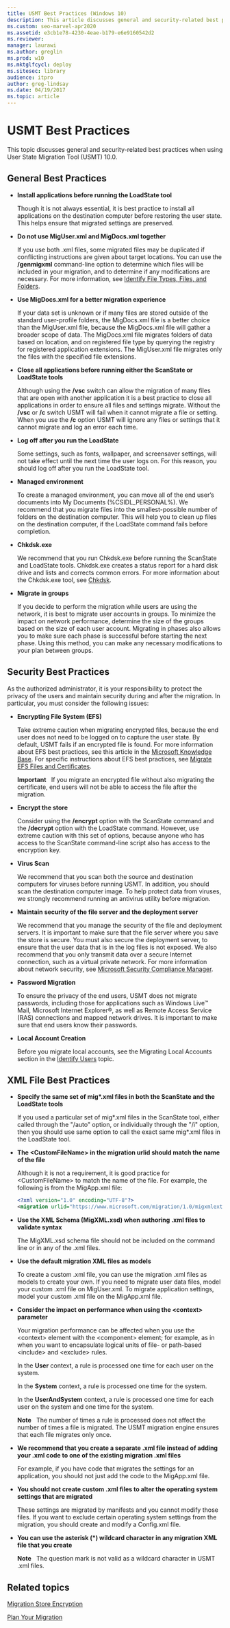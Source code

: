 ```yaml
---
title: USMT Best Practices (Windows 10)
description: This article discusses general and security-related best practices when using User State Migration Tool (USMT) 10.0.
ms.custom: seo-marvel-apr2020
ms.assetid: e3cb1e78-4230-4eae-b179-e6e9160542d2
ms.reviewer:
manager: laurawi
ms.author: greglin
ms.prod: w10
ms.mktglfcycl: deploy
ms.sitesec: library
audience: itpro
author: greg-lindsay
ms.date: 04/19/2017
ms.topic: article
---
```


# USMT Best Practices


This topic discusses general and security-related best practices when using User State Migration Tool (USMT) 10.0.

## General Best Practices


-   **Install applications before running the LoadState tool**

    Though it is not always essential, it is best practice to install all applications on the destination computer before restoring the user state. This helps ensure that migrated settings are preserved.

-   **Do not use MigUser.xml and MigDocs.xml together**

    If you use both .xml files, some migrated files may be duplicated if conflicting instructions are given about target locations. You can use the **/genmigxml** command-line option to determine which files will be included in your migration, and to determine if any modifications are necessary. For more information, see [Identify File Types, Files, and Folders](usmt-identify-file-types-files-and-folders.md).

-   **Use MigDocs.xml for a better migration experience**

    If your data set is unknown or if many files are stored outside of the standard user-profile folders, the MigDocs.xml file is a better choice than the MigUser.xml file, because the MigDocs.xml file will gather a broader scope of data. The MigDocs.xml file migrates folders of data based on location, and on registered file type by querying the registry for registered application extensions. The MigUser.xml file migrates only the files with the specified file extensions.

-   **Close all applications before running either the ScanState or LoadState tools**

    Although using the **/vsc** switch can allow the migration of many files that are open with another application it is a best practice to close all applications in order to ensure all files and settings migrate. Without the **/vsc** or **/c** switch USMT will fail when it cannot migrate a file or setting. When you use the **/c** option USMT will ignore any files or settings that it cannot migrate and log an error each time.

-   **Log off after you run the LoadState**

    Some settings, such as fonts, wallpaper, and screensaver settings, will not take effect until the next time the user logs on. For this reason, you should log off after you run the LoadState tool.

-   **Managed environment**

    To create a managed environment, you can move all of the end user’s documents into My Documents (%CSIDL\_PERSONAL%). We recommend that you migrate files into the smallest-possible number of folders on the destination computer. This will help you to clean up files on the destination computer, if the LoadState command fails before completion.

-   **Chkdsk.exe**

    We recommend that you run Chkdsk.exe before running the ScanState and LoadState tools. Chkdsk.exe creates a status report for a hard disk drive and lists and corrects common errors. For more information about the Chkdsk.exe tool, see [Chkdsk](/previous-versions/windows/it-pro/windows-xp/bb490876(v=technet.10)).

-   **Migrate in groups**

    If you decide to perform the migration while users are using the network, it is best to migrate user accounts in groups. To minimize the impact on network performance, determine the size of the groups based on the size of each user account. Migrating in phases also allows you to make sure each phase is successful before starting the next phase. Using this method, you can make any necessary modifications to your plan between groups.

## Security Best Practices


As the authorized administrator, it is your responsibility to protect the privacy of the users and maintain security during and after the migration. In particular, you must consider the following issues:

-   **Encrypting File System (EFS)**

    Take extreme caution when migrating encrypted files, because the end user does not need to be logged on to capture the user state. By default, USMT fails if an encrypted file is found. For more information about EFS best practices, see this article in the [Microsoft Knowledge Base](https://go.microsoft.com/fwlink/p/?linkid=163). For specific instructions about EFS best practices, see [Migrate EFS Files and Certificates](usmt-migrate-efs-files-and-certificates.md).

    **Important**  
    If you migrate an encrypted file without also migrating the certificate, end users will not be able to access the file after the migration.



-   **Encrypt the store**

    Consider using the **/encrypt** option with the ScanState command and the **/decrypt** option with the LoadState command. However, use extreme caution with this set of options, because anyone who has access to the ScanState command-line script also has access to the encryption key.

-   **Virus Scan**

    We recommend that you scan both the source and destination computers for viruses before running USMT. In addition, you should scan the destination computer image. To help protect data from viruses, we strongly recommend running an antivirus utility before migration.

-   **Maintain security of the file server and the deployment server**

    We recommend that you manage the security of the file and deployment servers. It is important to make sure that the file server where you save the store is secure. You must also secure the deployment server, to ensure that the user data that is in the log files is not exposed. We also recommend that you only transmit data over a secure Internet connection, such as a virtual private network. For more information about network security, see [Microsoft Security Compliance Manager](https://go.microsoft.com/fwlink/p/?LinkId=215657).

-   **Password Migration**

    To ensure the privacy of the end users, USMT does not migrate passwords, including those for applications such as Windows Live™ Mail, Microsoft Internet Explorer®, as well as Remote Access Service (RAS) connections and mapped network drives. It is important to make sure that end users know their passwords.

-   **Local Account Creation**

    Before you migrate local accounts, see the Migrating Local Accounts section in the [Identify Users](usmt-identify-users.md) topic.

## <a href="" id="bkmk-bestpractices"></a>XML File Best Practices


-   **Specify the same set of mig\*.xml files in both the ScanState and the LoadState tools**

    If you used a particular set of mig\*.xml files in the ScanState tool, either called through the "/auto" option, or individually through the "/i" option, then you should use same option to call the exact same mig\*.xml files in the LoadState tool.

-   **The &lt;CustomFileName&gt; in the migration urlid should match the name of the file**

    Although it is not a requirement, it is good practice for &lt;CustomFileName&gt; to match the name of the file. For example, the following is from the MigApp.xml file:

    ``` xml
    <?xml version="1.0" encoding="UTF-8"?>
    <migration urlid="https://www.microsoft.com/migration/1.0/migxmlext/migapp">
    ```

-   **Use the XML Schema (MigXML.xsd) when authoring .xml files to validate syntax**

    The MigXML.xsd schema file should not be included on the command line or in any of the .xml files.

-   **Use the default migration XML files as models**

    To create a custom .xml file, you can use the migration .xml files as models to create your own. If you need to migrate user data files, model your custom .xml file on MigUser.xml. To migrate application settings, model your custom .xml file on the MigApp.xml file.

-   **Consider the impact on performance when using the &lt;context&gt; parameter**

    Your migration performance can be affected when you use the &lt;context&gt; element with the &lt;component&gt; element; for example, as in when you want to encapsulate logical units of file- or path-based &lt;include&gt; and &lt;exclude&gt; rules.

    In the **User** context, a rule is processed one time for each user on the system.

    In the **System** context, a rule is processed one time for the system.

    In the **UserAndSystem** context, a rule is processed one time for each user on the system and one time for the system.

    **Note**  
    The number of times a rule is processed does not affect the number of times a file is migrated. The USMT migration engine ensures that each file migrates only once.



-   **We recommend that you create a separate .xml file instead of adding your .xml code to one of the existing migration .xml files**

    For example, if you have code that migrates the settings for an application, you should not just add the code to the MigApp.xml file.

-   **You should not create custom .xml files to alter the operating system settings that are migrated**

    These settings are migrated by manifests and you cannot modify those files. If you want to exclude certain operating system settings from the migration, you should create and modify a Config.xml file.

-   **You can use the asterisk (\*) wildcard character in any migration XML file that you create**

    **Note**  
    The question mark is not valid as a wildcard character in USMT .xml files.



## Related topics


[Migration Store Encryption](usmt-migration-store-encryption.md)

[Plan Your Migration](usmt-plan-your-migration.md)
